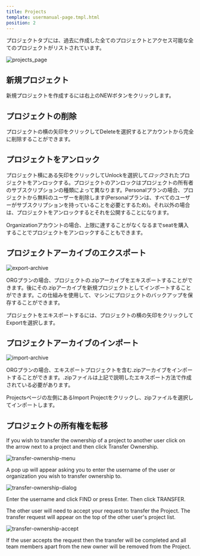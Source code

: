 ```yaml
---
title: Projects
template: usermanual-page.tmpl.html
position: 2
---
```


プロジェクトタブには、過去に作成した全てのプロジェクトとアクセス可能な全てのプロジェクトがリストされています。

![projects_page][1]

## 新規プロジェクト

新規プロジェクトを作成するには右上のNEWボタンをクリックします。

## プロジェクトの削除

プロジェクトの横の矢印をクリックしてDeleteを選択するとアカウントから完全に削除することができます。

## プロジェクトをアンロック

プロジェクト横にある矢印をクリックしてUnlockを選択して*ロック*されたプロジェクトをアンロックする。プロジェクトのアンロックはプロジェクトの所有者のサブスクリプションの種類によって異なります。Personalプランの場合、プロジェクトから無料のユーザーを削除します(Personalプランは、すべてのユーザーがサブスクリプションを持っていることを必要とするため)。それ以外の場合は、プロジェクトをアンロックするとそれを公開することになります。

Organizationアカウントの場合、上限に達することがなくなるまでseatを購入することでプロジェクトをアンロックすることもできます。

## プロジェクトアーカイブのエクスポート

![export-archive][2]

ORGプランの場合、プロジェクトの.zipアーカイブをエキスポートすることができます。後にその.zipアーカイブを新規プロジェクトとしてインポートすることができます。この仕組みを使用して、マシンにプロジェクトのバックアップを保存することができます。

プロジェクトをエキスポートするには、プロジェクトの横の矢印をクリックしてExportを選択します。

## プロジェクトアーカイブのインポート

![import-archive][3]

ORGプランの場合、エキスポートプロジェクトを含む.zipアーカイブをインポートすることができます。.zipファイルは上記で説明したエキスポート方法で作成されている必要があります。

Projectsページの左側にあるImport Projectをクリックし、zipファイルを選択してインポートします。

## プロジェクトの所有権を転移

If you wish to transfer the ownership of a project to another user click on the arrow next to a project and then click Transfer Ownership.

![transfer-ownership-menu][4]

A pop up will appear asking you to enter the username of the user or organization you wish to transfer ownership to.

![transfer-ownership-dialog][5]

Enter the username and click FIND or press Enter. Then click TRANSFER.

The other user will need to accept your request to transfer the Project. The transfer request will appear on the top of the other user's project list.

![transfer-ownership-accept][6]

If the user accepts the request then the transfer will be completed and all team members apart from the new owner will be removed from the Project.

[1]: /images/user-manual/profile/profile.png "Projects"
[2]: /images/user-manual/profile/projects/export-archive-button.jpg
[3]: /images/user-manual/profile/projects/import-archive-button.jpg
[4]: /images/user-manual/profile/projects/transfer-ownership-menu.png
[5]: /images/user-manual/profile/projects/transfer-ownership-dialog.png
[6]: /images/user-manual/profile/projects/transfer-ownership-accept.png

